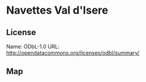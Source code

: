 # Navettes Val d'Isere

## License

Name: ODbL-1.0
URL: http://opendatacommons.org/licenses/odbl/summary/

## Map

<WorldMap topic="public-transport/rtfs-rt/Navettes_Val_dIsere/vehicle_positions/#" />
